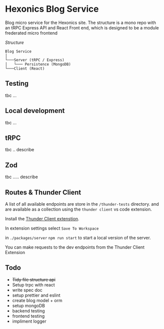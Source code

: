 # Hexonics Blog Service

Blog micro service for the Hexonics site. The structure is a mono repo with an tRPC Express API and React Front end, which is designed to be a module frederated micro frontend

_Structure_

```
Blog Service
│
└───Server (tRPC / Express)
│   └─── Persistence (MongoDB)
└───Client (React)
```

## Testing

tbc ...

## Local development

tbc ...

## tRPC

tbc .. describe

## Zod

tbc ..... describe

## Routes & Thunder Client

A list of all available endpoints are store in the `/thunder-tests` directory. and are available as a collection using the `thunder client` vs code extension.

Install the [Thunder Client extenstion](https://github.com/rangav/thunder-client-support).

In extension settings select `Save To Workspace`

in `./packages/server` `npm run start` to start a local version of the server.

You can make requests to the dev endpoints from the Thunder Client Extension

## Todo

- ~~Tidy file structure api~~
- Setup trpc with react
- write spec doc
- setup prettier and eslint
- create blog model + orm
- setup mongoDB
- backend testing
- frontend testing
- impliment logger
